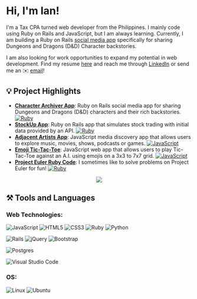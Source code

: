 # Hi, I'm Ian!

I'm a Tax CPA turned web developer from the Philippines. I mainly code using Ruby on Rails and JavaScript, but I am always learning. 
Currently, I am building a Ruby on Rails [social media app](http://character-archiver.herokuapp.com/) specifically for sharing Dungeons and Dragons (D&D) Character backstories.

I am also looking for work opportunities to expand my potential in web development. Find my resume [here](https://app.luminpdf.com/viewer/616635d35fff150011c79fbd) and reach me through [LinkedIn](https://www.linkedin.com/in/ianmandap/) or send me an ✉️ [email](mailto:mandap.fmg@gmail.com)!

## 💡 Project Highlights

- [**Character Archiver App**](https://github.com/theIanMilan/character-archiver): Ruby on Rails social media app for sharing Dungeons and Dragons (D&D) characters and their rich backstories. [![Ruby](https://badgen.net/badge/icon/ruby?icon=ruby&label)](https://https://ruby-lang.org/)
- [**StockUp App**](https://github.com/theIanMilan/stock-trading-app): Ruby on Rails app that simulates stock trading with initial data provided by an API. [![Ruby](https://badgen.net/badge/icon/ruby?icon=ruby&label)](https://https://ruby-lang.org/)
- [**Adjacent Artists App**](https://github.com/theIanMilan/avion/tree/main/Avion%20Projects/Adjacent%20Artists): JavaScript media discovery app that allows users to explore music, movies, shows, podcasts or games. [![JavaScript](https://img.shields.io/badge/--F7DF1E?logo=javascript&logoColor=000)](https://www.javascript.com/)
- [**Emoji Tic-Tac-Toe**](https://github.com/theIanMilan/avion/tree/main/Avion%20Projects/Tic-Tac-Toe): JavaScript web app that allows users to play Tic-Tac-Toe against an A.I. using emojis on a 3x3 to 7x7 grid. [![JavaScript](https://img.shields.io/badge/--F7DF1E?logo=javascript&logoColor=000)](https://www.javascript.com/)
- [**Project Euler Ruby Code**](https://github.com/theIanMilan/project-euler): I sometimes like to solve problems on Project Euler for fun! [![Ruby](https://badgen.net/badge/icon/ruby?icon=ruby&label)](https://https://ruby-lang.org/)
<p align="center">
  <img src="https://projecteuler.net/profile/theIanMilan.png"></img>
</p>

## ⚒️ Tools and Languages

### Web Technologies:
![JavaScript](https://img.shields.io/badge/javascript-%23323330.svg?style=for-the-badge&logo=javascript&logoColor=%23F7DF1E)
![HTML5](https://img.shields.io/badge/html5-%23E34F26.svg?style=for-the-badge&logo=html5&logoColor=white)
![CSS3](https://img.shields.io/badge/css3-%231572B6.svg?style=for-the-badge&logo=css3&logoColor=white)
![Ruby](https://img.shields.io/badge/ruby-%23CC342D.svg?style=for-the-badge&logo=ruby&logoColor=white)
![Python](https://img.shields.io/badge/python-3670A0?style=for-the-badge&logo=python&logoColor=ffdd54)

![Rails](https://img.shields.io/badge/rails-%23CC0000.svg?style=for-the-badge&logo=ruby-on-rails&logoColor=white)
![jQuery](https://img.shields.io/badge/jquery-%230769AD.svg?style=for-the-badge&logo=jquery&logoColor=white)
![Bootstrap](https://img.shields.io/badge/bootstrap-%23563D7C.svg?style=for-the-badge&logo=bootstrap&logoColor=white)

![Postgres](https://img.shields.io/badge/postgres-%23316192.svg?style=for-the-badge&logo=postgresql&logoColor=white)

![Visual Studio Code](https://img.shields.io/badge/Visual%20Studio%20Code-0078d7.svg?style=for-the-badge&logo=visual-studio-code&logoColor=white)

### OS:
![Linux](https://img.shields.io/badge/Linux-FCC624?style=for-the-badge&logo=linux&logoColor=black)
![Ubuntu](https://img.shields.io/badge/Ubuntu-E95420?style=for-the-badge&logo=ubuntu&logoColor=white)
